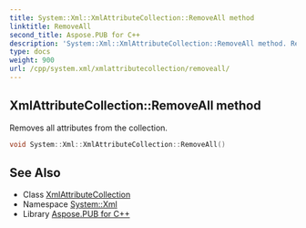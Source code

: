 ```yaml
---
title: System::Xml::XmlAttributeCollection::RemoveAll method
linktitle: RemoveAll
second_title: Aspose.PUB for C++
description: 'System::Xml::XmlAttributeCollection::RemoveAll method. Removes all attributes from the collection in C++.'
type: docs
weight: 900
url: /cpp/system.xml/xmlattributecollection/removeall/
---
```

## XmlAttributeCollection::RemoveAll method


Removes all attributes from the collection.

```cpp
void System::Xml::XmlAttributeCollection::RemoveAll()
```

## See Also

* Class [XmlAttributeCollection](../)
* Namespace [System::Xml](../../)
* Library [Aspose.PUB for C++](../../../)
